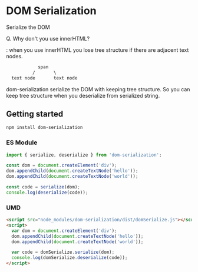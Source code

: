 # DOM Serialization

Serialize the DOM

Q. Why don't you use innerHTML?

: when you use innerHTML you lose tree structure if there are adjacent text nodes.

```txt
            span
          /       \
  text node       text node
```

dom-serialization serialize the DOM with keeping tree structure. So you can keep tree structure when you deserialize from serialized string.

## Getting started

```sh
npm install dom-serialization
```

### ES Module

```js
import { serialize, deserialize } from 'dom-serialization';

const dom = document.createElement('div');
dom.appendChild(document.createTextNode('hello'));
dom.appendChild(document.createTextNode('world'));

const code = serialize(dom);
console.log(deserialize(code));
```

### UMD

```html
<script src="node_modules/dom-serialization/dist/domSerialize.js"></script>
<script>
  var dom = document.createElement('div');
  dom.appendChild(document.createTextNode('hello'));
  dom.appendChild(document.createTextNode('world'));

  var code = domSerialize.serialize(dom);
  console.log(domSerialize.deserialize(code));
</script>
```
